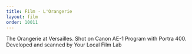 ```yaml
---
title: Film - L'Orangerie
layout: film
order: 10011
---
```


The Orangerie at Versailles. Shot on Canon AE-1 Program with Portra 400. Developed and scanned by Your Local Film Lab

